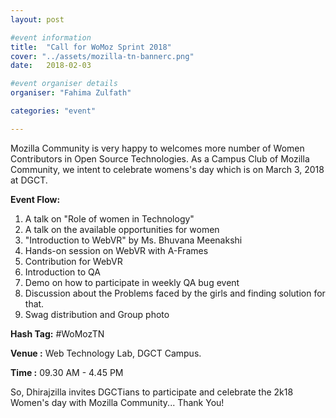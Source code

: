 ```yaml
---
layout: post

#event information
title:  "Call for WoMoz Sprint 2018"
cover: "../assets/mozilla-tn-bannerc.png"
date:   2018-02-03

#event organiser details
organiser: "Fahima Zulfath"

categories: "event"

---
```


Mozilla Community is very happy to welcomes more number of Women Contributors in Open Source Technologies. As a Campus Club of Mozilla Community, we intent to celebrate womens's day which is on March 3, 2018 at DGCT. 

**Event Flow:**
1. A talk on "Role of women in Technology"
2. A talk on the available opportunities for women
3. "Introduction to WebVR" by Ms. Bhuvana Meenakshi
4. Hands-on session on WebVR with A-Frames
5. Contribution for WebVR
6. Introduction to QA
7. Demo on how to participate in weekly QA bug event
8. Discussion about the Problems faced by the girls and finding solution for that.
9. Swag distribution and Group photo

**Hash Tag:** #WoMozTN

**Venue	  :** Web Technology Lab, DGCT Campus.

**Time    :** 09.30 AM - 4.45 PM

So, Dhirajzilla invites DGCTians to participate and celebrate the 2k18 Women's day with Mozilla Community...
Thank You!
